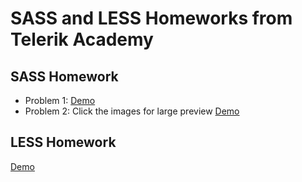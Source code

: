 # SASS and LESS Homeworks from Telerik Academy
## SASS Homework
* Problem 1: [Demo](https://rawgit.com/dany-telerik-academy/SASS-and-LESS/master/SASS-Homework/problem1/homework.html)
* Problem 2: Click the images for large preview [Demo](https://rawgit.com/dany-telerik-academy/SASS-and-LESS/master/SASS-Homework/problem-2-galery/index.html)

## LESS Homework
[Demo](https://rawgit.com/dany-telerik-academy/SASS-and-LESS/master/LESS-Homework/homework5/homework.html)